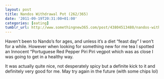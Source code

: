 ```yaml
---
layout: post
title: Nandos Withdrawal Pot (262/365)
date: '2011-09-19T20:31:00+01:00'
categories: [eating]
tumblr_url: http://www.somethingnew365.com/post/43804513480/nandos-withdrawl-pot-262365
---
```

Haven’t been to Nando’s for ages, and unless it’s a diet “feast day” I won’t for a while. However when looking for something new for me tea I spotted an Innocent “Portuguese Red Pepper Piri Piri vegpot which was as close I was going to get in a healthy way.

It was actually quite nice, not desperately spicy but a definite kick to it and definitely very good for me. May try again in the future (with some chips lol)
